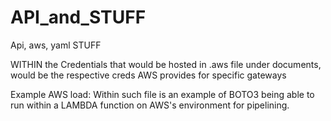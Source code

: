 # API_and_STUFF
Api, aws, yaml STUFF


WITHIN the Credentials that would be hosted in .aws file under documents, would be the respective creds AWS provides for specific gateways

Example AWS load: Within such file is an example of BOTO3 being able to run within a LAMBDA function on AWS's environment for pipelining. 
